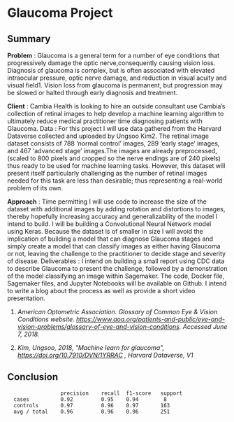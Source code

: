 # Glaucoma Project
## Summary
**Problem** : Glaucoma is a general term for a number of eye conditions that progressively
damage the optic nerve,consequently causing vision loss. Diagnosis of glaucoma is
complex, but is often associated with elevated intraocular pressure, optic nerve
damage, and reduction in visual acuity and visual field1. Vision loss from glaucoma is
permanent, but progression may be slowed or halted through early diagnosis and
treatment.

**Client** : Cambia Health is looking to hire an outside consultant use Cambia’s collection
of retinal images to help develop a machine learning algorithm to ultimately reduce
medical practitioner time diagnosing patients with Glaucoma.
Data : For this project I will use data gathered from the Harvard Dataverse collected and
uploaded by Ungsoo Kim2. The retinal image dataset consists of 788 ‘normal control’
images, 289 ‘early stage’ images, and 467 ‘advanced stage’ images.The images are
already preprocessed, (scaled to 800 pixels and cropped so the nerve endings are of
240 pixels) thus ready to be used for machine learning tasks. However, this dataset will
present itself particularly challenging as the number of retinal images needed for this
task are less than desirable; thus representing a real-world problem of its own.

**Approach** : Time permitting I will use code to increase the size of the dataset with
additional images by adding rotation and distortions to images, thereby hopefully
increasing accuracy and generalizability of the model I intend to build. I will be building a
Convolutional Neural Network model using Keras. Because the dataset is of smaller in
size I will avoid the implication of building a model that can diagnose Glaucoma stages
and simply create a model that can classify images as either having Glaucoma or not,
leaving the challenge to the practitioner to decide stage and severity of disease.
Deliverables : I intend on building a small report using CDC data to describe Glaucoma
to present the challenge, followed by a demonstration of the model classifying an image
within Sagemaker. The code, Docker file, Sagemaker files, and Jupyter Notebooks will
be available on Github. I intend to write a blog about the process as well as provide a
short video presentation.

1. *American Optometric Association. Glossary of Common Eye & Vision Conditions website.
https://www.aoa.org/patients-and-public/eye-and-vision-problems/glossary-of-eye-and-vision-conditions. Accessed
June 7, 2018.*

2. *Kim, Ungsoo, 2018, "Machine learn for glaucoma", https://doi.org/10.7910/DVN/1YRRAC , Harvard Dataverse, V1*

## Conclusion
                     precision    recall  f1-score   support
      cases          0.92         0.95    0.94        8
      controls       0.97         0.96    0.97       163
      avg / total    0.96         0.96    0.96       251
